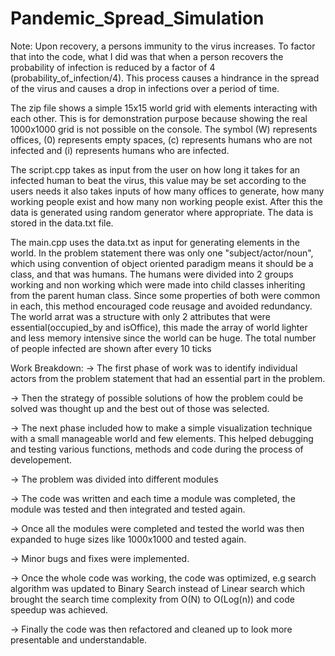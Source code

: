 # Pandemic_Spread_Simulation

Note: Upon recovery, a persons immunity to the virus increases. To factor that into the code, what I did was that when a person recovers the probability of infection is reduced by a factor of 4 
(probability_of_infection/4). This process causes a hindrance in the spread of the virus and causes a drop in infections over a period of time.

The zip file shows a simple 15x15 world grid with elements interacting with each other. This is for demonstration purpose because showing the real 1000x1000 grid is
not possible on the console. The symbol (W) represents offices, (0) represents empty spaces, (c<id>) represents humans who are not infected
and (i<id>) represents humans who are infected.

The script.cpp takes as input from the user on how long it takes for an infected human to beat the virus, this value may be set according to
the users needs it also takes inputs of how many offices to generate, how many working people exist and how many non working people exist.
After this the data is generated using random generator where appropriate. The data is stored in the data.txt file.

The main.cpp uses the data.txt as input for generating elements in the world. In the problem statement there was only one "subject/actor/noun", which using
convention of object oriented paradigm means it should be a class, and that was humans. The humans were divided into 2 groups working and non working which
were made into child classes inheriting from the parent human class. Since some properties of both were common in each, this method encouraged code reusage 
and avoided redundancy. The world arrat was a structure with only 2 attributes that were essential(occupied_by and isOffice), this made the array of world lighter and less 
memory intensive since the world can be huge. The total number of people infected are shown after every 10 ticks

Work Breakdown:
-> The first phase of work was to identify individual actors from the problem statement that had an essential part in the problem.

-> Then the strategy of possible solutions of how the problem could be solved was thought up and the best out of those was selected.

-> The next phase included how to make a simple visualization technique with a small manageable world and few elements. This helped debugging 
   and testing various functions, methods and code during the process of developement.
   
-> The problem was divided into different modules

-> The code was written and each time a module was completed, the module was tested and then integrated and tested again.

-> Once all the modules were completed and tested the world was then expanded to huge sizes like 1000x1000 and tested again.

-> Minor bugs and fixes were implemented.

-> Once the whole code was working, the code was optimized, e.g search algorithm was updated to Binary Search instead of Linear search which
   brought the search time complexity from O(N) to O(Log(n)) and code speedup was achieved.
   
-> Finally the code was then refactored and cleaned up to look more presentable and understandable.



